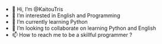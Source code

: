 - 👋 Hi, I’m @KaitouTris
- 👀 I’m interested in English and Programming 
- 🌱 I’m currently learning Python 
- 💞️ I’m looking to collaborate on learning Python and English 
- 📫 How to reach me to be a skillful programmer ?

<!---
KaitouTris/KaitouTris is a ✨ special ✨ repository because its `README.md` (this file) appears on your GitHub profile.
You can click the Preview link to take a look at your changes.
--->
